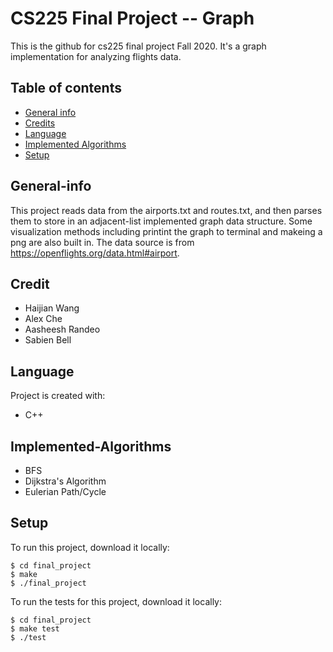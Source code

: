 # CS225 Final Project -- Graph

This is the github for cs225 final project Fall 2020. It's a graph implementation for analyzing flights data. 

## Table of contents
* [General info](#General-info)
* [Credits](#Credit)
* [Language](#Language)
* [Implemented Algorithms](#Implemented-Algorithms)
* [Setup](#Setup)

## General-info
This project reads data from the airports.txt and routes.txt, and then parses them to store in an adjacent-list implemented graph data structure. Some visualization methods including printint the graph to terminal and makeing a png are also built in. The data source is from https://openflights.org/data.html#airport.

## Credit
* Haijian Wang
* Alex Che
* Aasheesh Randeo
* Sabien Bell
	
## Language
Project is created with:
* C++

## Implemented-Algorithms
* BFS
* Dijkstra's Algorithm
* Eulerian Path/Cycle
	
## Setup
To run this project, download it locally:

```
$ cd final_project
$ make
$ ./final_project
```

To run the tests for this project, download it locally:

```
$ cd final_project
$ make test
$ ./test
```
